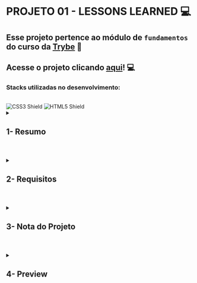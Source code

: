 # PROJETO 01 - LESSONS LEARNED :computer:

## Esse projeto pertence ao módulo de `fundamentos` do curso da [Trybe](https://www.betrybe.com/) :green_heart:

## Acesse o projeto clicando [aqui](https://jonnoliveira.github.io/trybe-project-01-lessons-learned/)! :computer:
 
### Stacks utilizadas no desenvolvimento:
<div style="display: inline_block"><br>
  <img src="https://img.shields.io/badge/CSS3-1572B6?style=for-the-badge&logo=css3&logoColor=white" alt="CSS3 Shield" />
  <img src="https://img.shields.io/badge/HTML5-E34F26?style=for-the-badge&logo=html5&logoColor=white" alt="HTML5 Shield" />
</div>
 
<details>
 
<summary>
  
## 1- Resumo
  
</summary>

No projeto Lessons Learned utilizei as principais tags HTML para montar a estrutura da página e estilizei alterando o posicionamento, tamanho, fontes e cores dos componentes através da aplicação de CSS. Todo esse processo foi muito importante para entender na prática como funciona a estrutura (HTML) de uma página e como o estilo (CSS) é aplicado nela. Além disso, pude entender a melhor forma de fazer um Layout e aplicar o conceito de Box Model. Veja mais abaixo!

  
</details>

#

<details>
 
<summary>
 
## 2- Requisitos

</summary>

* I. Adicione uma cor de fundo específica para a página

* II. Adicione uma barra superior com um título

* III. Adicione uma foto sua à página

* IV. Adicione uma lista de lições aprendidas à página

* V. Crie uma lista de lições que ainda deseja aprender para a página

* VI. Adicione um rodapé para a página

* VII. Insira pelo menos um link externo na página

* VIII. Crie um artigo sobre o seu aprendizado

* IX. Crie uma tag html `aside` que contenha uma breve descrição sobre você

* X. Aplique elementos HTML de acordo com o sentido e propósito de cada um deles

* XI. Teste a semântica da sua página usando o site [CodeSniffer](https://squizlabs.github.io/HTML_CodeSniffer/)

---
 
## Requisitos Bônus

* XII. Adicione uma tabela à página

* XIII. Utilize o Box model

* XIV. Altere atributos relacionados às fontes

* XV. Posicione a tag `article` e a tag `aside` uma ao lado do outra

</details>

# 

<details>
 
<summary>

## 3- Nota do Projeto
 
</summary>

## 100% :heavy_check_mark:

![Project-Lessons-Learned-Grade](https://github.com/jonnoliveira/trybe-project-01-lessons-learned/blob/main/images/grade_lessons_learned.png)

</details> 
 
# 

<details>
 
<summary>

## 4- Preview

</summary>

  
![Project-Lessons-Learned-Preview](https://github.com/jonnoliveira/trybe-project-01-lessons-learned/blob/main/images/preview_lessons_learned.png)
  
</details>
